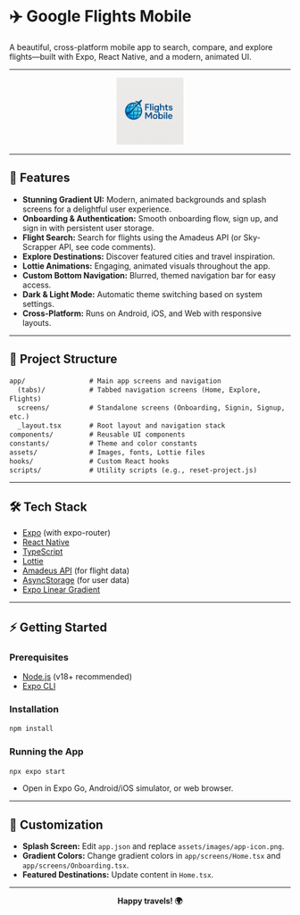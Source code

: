 # ✈️ Google Flights Mobile

A beautiful, cross-platform mobile app to search, compare, and explore flights—built with Expo, React Native, and a modern, animated UI.

---

<p align="center">
  <img src="./assets/images/app-icon.png" alt="App Icon" width="120" />
</p>

---

## 🚀 Features

- **Stunning Gradient UI:** Modern, animated backgrounds and splash screens for a delightful user experience.
- **Onboarding & Authentication:** Smooth onboarding flow, sign up, and sign in with persistent user storage.
- **Flight Search:** Search for flights using the Amadeus API (or Sky-Scrapper API, see code comments).
- **Explore Destinations:** Discover featured cities and travel inspiration.
- **Lottie Animations:** Engaging, animated visuals throughout the app.
- **Custom Bottom Navigation:** Blurred, themed navigation bar for easy access.
- **Dark & Light Mode:** Automatic theme switching based on system settings.
- **Cross-Platform:** Runs on Android, iOS, and Web with responsive layouts.



---

## 📝 Project Structure

```
app/                # Main app screens and navigation
  (tabs)/           # Tabbed navigation screens (Home, Explore, Flights)
  screens/          # Standalone screens (Onboarding, Signin, Signup, etc.)
  _layout.tsx       # Root layout and navigation stack
components/         # Reusable UI components
constants/          # Theme and color constants
assets/             # Images, fonts, Lottie files
hooks/              # Custom React hooks
scripts/            # Utility scripts (e.g., reset-project.js)
```

---

## 🛠️ Tech Stack

- [Expo](https://expo.dev/) (with expo-router)
- [React Native](https://reactnative.dev/)
- [TypeScript](https://www.typescriptlang.org/)
- [Lottie](https://airbnb.io/lottie/#/)
- [Amadeus API](https://developers.amadeus.com/) (for flight data)
- [AsyncStorage](https://react-native-async-storage.github.io/async-storage/) (for user data)
- [Expo Linear Gradient](https://docs.expo.dev/versions/latest/sdk/linear-gradient/)

---

## ⚡ Getting Started

### Prerequisites
- [Node.js](https://nodejs.org/) (v18+ recommended)
- [Expo CLI](https://docs.expo.dev/get-started/installation/)

### Installation

```bash
npm install
```

### Running the App

```bash
npx expo start
```

- Open in Expo Go, Android/iOS simulator, or web browser.

---

## 🧩 Customization

- **Splash Screen:** Edit `app.json` and replace `assets/images/app-icon.png`.
- **Gradient Colors:** Change gradient colors in `app/screens/Home.tsx` and `app/screens/Onboarding.tsx`.
- **Featured Destinations:** Update content in `Home.tsx`.

---


<p align="center">
  <b>Happy travels! 🌍</b>
</p>
